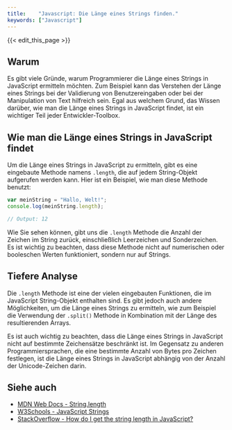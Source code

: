 ```yaml
---
title:    "Javascript: Die Länge eines Strings finden."
keywords: ["Javascript"]
---
```


{{< edit_this_page >}}

## Warum

Es gibt viele Gründe, warum Programmierer die Länge eines Strings in JavaScript ermitteln möchten. Zum Beispiel kann das Verstehen der Länge eines Strings bei der Validierung von Benutzereingaben oder bei der Manipulation von Text hilfreich sein. Egal aus welchem Grund, das Wissen darüber, wie man die Länge eines Strings in JavaScript findet, ist ein wichtiger Teil jeder Entwickler-Toolbox.

## Wie man die Länge eines Strings in JavaScript findet

Um die Länge eines Strings in JavaScript zu ermitteln, gibt es eine eingebaute Methode namens `.length`, die auf jedem String-Objekt aufgerufen werden kann. Hier ist ein Beispiel, wie man diese Methode benutzt:

```Javascript
var meinString = "Hallo, Welt!";
console.log(meinString.length);

// Output: 12
```

Wie Sie sehen können, gibt uns die `.length` Methode die Anzahl der Zeichen im String zurück, einschließlich Leerzeichen und Sonderzeichen. Es ist wichtig zu beachten, dass diese Methode nicht auf numerischen oder booleschen Werten funktioniert, sondern nur auf Strings.

## Tiefere Analyse

Die `.length` Methode ist eine der vielen eingebauten Funktionen, die im JavaScript String-Objekt enthalten sind. Es gibt jedoch auch andere Möglichkeiten, um die Länge eines Strings zu ermitteln, wie zum Beispiel die Verwendung der `.split()` Methode in Kombination mit der Länge des resultierenden Arrays.

Es ist auch wichtig zu beachten, dass die Länge eines Strings in JavaScript nicht auf bestimmte Zeichensätze beschränkt ist. Im Gegensatz zu anderen Programmiersprachen, die eine bestimmte Anzahl von Bytes pro Zeichen festlegen, ist die Länge eines Strings in JavaScript abhängig von der Anzahl der Unicode-Zeichen darin.

## Siehe auch

- [MDN Web Docs - String.length](https://developer.mozilla.org/en-US/docs/Web/JavaScript/Reference/Global_Objects/String/length)
- [W3Schools - JavaScript Strings](https://www.w3schools.com/js/js_strings.asp)
- [StackOverflow - How do I get the string length in JavaScript?](https://stackoverflow.com/questions/2443177/how-do-i-get-the-string-length-in-javascript)